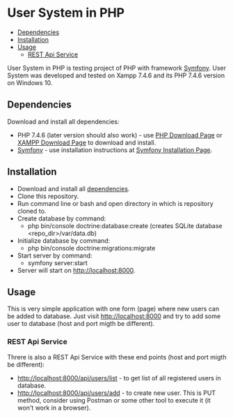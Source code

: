 #  User System in PHP

 - [Dependencies](#dependencies)
 - [Installation](#installation)
  - [Usage](#usage)
	  - [REST Api Service](#rest-api-service)


User System in PHP is testing project of PHP with framework [Symfony](https://symfony.com/). User System was developed and tested on Xampp 7.4.6 and its PHP 7.4.6 version on Windows 10.

## Dependencies
Download and install all dependencies:
- PHP 7.4.6 (later version should also work) - use [PHP Download Page]([https://www.php.net/downloads]) or [XAMPP Download Page]([https://www.apachefriends.org/download.html]) to download and install.
 - [Symfony](https://symfony.com/) - use installation instructions at [Symfony Installation Page]([https://symfony.com/doc/current/setup.html](https://symfony.com/doc/current/setup.html)).

## Installation
- Download and install all [dependencies](#dependencies).
- Clone this repository.
- Run command line or bash and open directory in which is repository cloned to.
- Create database by command:
	- php bin/console doctrine:database:create (creates SQLite database <repo_dir>/var/data.db)
- Initialize database by command:
	- php bin/console doctrine:migrations:migrate
- Start server by command:
	- symfony server:start
- Server will start on [http://localhost:8000](http://localhost:8000).

## Usage
This is very simple application with one form (page) where new users can be added to database. Just visit [http://localhost:8000](http://localhost:8000) and try to add some user to database (host and port migth be different).

### REST Api Service
Threre is also a REST Api Service with these end points (host and port migth be different):
- [http://localhost:8000/api/users/list](http://localhost:8000/api/users/list) - to get list of all registered users in database.
- [http://localhost:8000/api/users/add](http://localhost:8000/api/users/add) - to create new user. This is PUT method, consider using Postman or some other tool to execute it (it won't work in a browser).